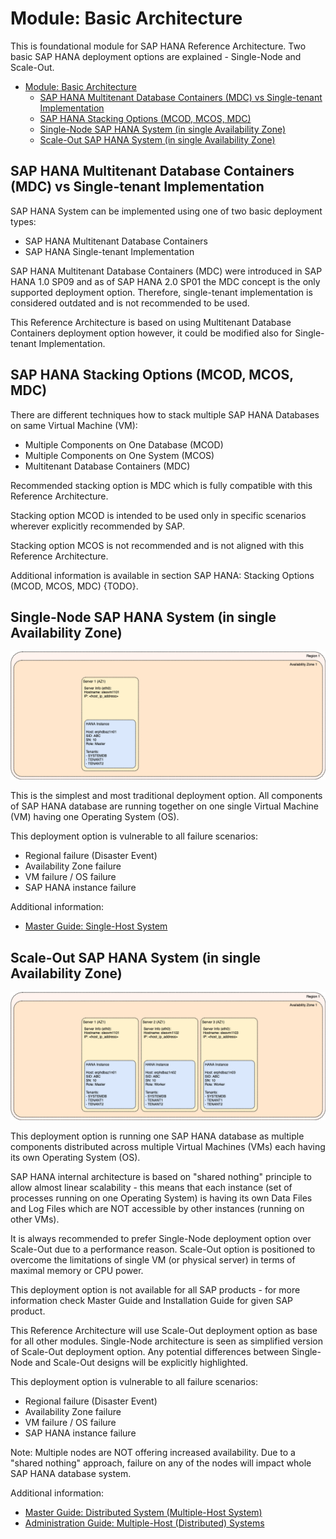 # Module: Basic Architecture

This is foundational module for SAP HANA Reference Architecture. Two basic SAP HANA deployment options are explained - Single-Node and Scale-Out.

<!-- TOC -->

- [Module: Basic Architecture](#module-basic-architecture)
  - [SAP HANA Multitenant Database Containers (MDC) vs Single-tenant Implementation](#sap-hana-multitenant-database-containers-mdc-vs-single-tenant-implementation)
  - [SAP HANA Stacking Options (MCOD, MCOS, MDC)](#sap-hana-stacking-options-mcod-mcos-mdc)
  - [Single-Node SAP HANA System (in single Availability Zone)](#single-node-sap-hana-system-in-single-availability-zone)
  - [Scale-Out SAP HANA System (in single Availability Zone)](#scale-out-sap-hana-system-in-single-availability-zone)

<!-- /TOC -->

## SAP HANA Multitenant Database Containers (MDC) vs Single-tenant Implementation

SAP HANA System can be implemented using one of two basic deployment types:

- SAP HANA Multitenant Database Containers
- SAP HANA Single-tenant Implementation

SAP HANA Multitenant Database Containers (MDC) were introduced in SAP HANA 1.0 SP09 and as of SAP HANA 2.0 SP01 the MDC concept is the only supported deployment option. Therefore, single-tenant implementation is considered outdated and is not recommended to be used.

This Reference Architecture is based on using Multitenant Database Containers deployment option however, it could be modified also for Single-tenant Implementation.

## SAP HANA Stacking Options (MCOD, MCOS, MDC)

There are different techniques how to stack multiple SAP HANA Databases on same Virtual Machine (VM):

- Multiple Components on One Database (MCOD)
- Multiple Components on One System (MCOS)
- Multitenant Database Containers (MDC)

Recommended stacking option is MDC which is fully compatible with this Reference Architecture.

Stacking option MCOD is intended to be used only in specific scenarios wherever explicitly recommended by SAP.

Stacking option MCOS is not recommended and is not aligned with this Reference Architecture.

Additional information is available in section SAP HANA: Stacking Options (MCOD, MCOS, MDC) {TODO}.

## Single-Node SAP HANA System (in single Availability Zone)

![Single-Node SAP HANA System (in single Availability Zone)](../../images/arch-single-node.png)

This is the simplest and most traditional deployment option. All components of SAP HANA database are running together on one single Virtual Machine (VM) having one Operating System (OS).

This deployment option is vulnerable to all failure scenarios:

- Regional failure (Disaster Event)
- Availability Zone failure
- VM failure / OS failure
- SAP HANA instance failure

Additional information:

- [Master Guide: Single-Host System](https://help.sap.com/viewer/eb3777d5495d46c5b2fa773206bbfb46/2.0.04/en-US/c79f00835b1e41f883e8a707a8254ace.html)

## Scale-Out SAP HANA System (in single Availability Zone)

![Scale-Out SAP HANA System (in single Availability Zone)](../../images/arch-scale-out.png)

This deployment option is running one SAP HANA database as multiple components distributed across multiple Virtual Machines (VMs) each having its own Operating System (OS).

SAP HANA internal architecture is based on "shared nothing" principle to allow almost linear scalability - this means that each instance (set of processes running on one Operating System) is having its own Data Files and Log Files which are NOT accessible by other instances (running on other VMs).

It is always recommended to prefer Single-Node deployment option over Scale-Out due to a performance reason. Scale-Out option is positioned to overcome the limitations of single VM (or physical server) in terms of maximal memory or CPU power.

This deployment option is not available for all SAP products - for more information check Master Guide and Installation Guide for given SAP product.

This Reference Architecture will use Scale-Out deployment option as base for all other modules. Single-Node architecture is seen as simplified version of Scale-Out deployment option. Any potential differences between Single-Node and Scale-Out designs will be explicitly highlighted.

This deployment option is vulnerable to all failure scenarios:

- Regional failure (Disaster Event)
- Availability Zone failure
- VM failure / OS failure
- SAP HANA instance failure

Note: Multiple nodes are NOT offering increased availability. Due to a "shared nothing" approach, failure on any of the nodes will impact whole SAP HANA database system.

Additional information:

- [Master Guide: Distributed System (Multiple-Host System)](https://help.sap.com/viewer/eb3777d5495d46c5b2fa773206bbfb46/2.0.04/en-US/4babf2aef5d948e39a4fc3e264c5dc6a.html)
- [Administration Guide: Multiple-Host (Distributed) Systems](https://help.sap.com/viewer/6b94445c94ae495c83a19646e7c3fd56/2.0.04/en-US/6edf6e3cca6341e1adcc99febf07dcfb.html)
